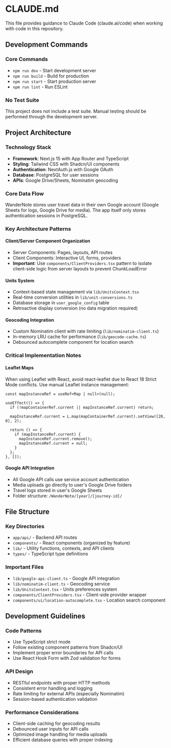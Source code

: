 # CLAUDE.md

This file provides guidance to Claude Code (claude.ai/code) when working with code in this repository.

## Development Commands

### Core Commands
- `npm run dev` - Start development server
- `npm run build` - Build for production
- `npm run start` - Start production server
- `npm run lint` - Run ESLint

### No Test Suite
This project does not include a test suite. Manual testing should be performed through the development server.

## Project Architecture

### Technology Stack
- **Framework**: Next.js 15 with App Router and TypeScript
- **Styling**: Tailwind CSS with Shadcn/UI components
- **Authentication**: NextAuth.js with Google OAuth
- **Database**: PostgreSQL for user sessions
- **APIs**: Google Drive/Sheets, Nominatim geocoding

### Core Data Flow
WanderNote stores user travel data in their own Google account (Google Sheets for logs, Google Drive for media). The app itself only stores authentication sessions in PostgreSQL.

### Key Architecture Patterns

#### Client/Server Component Organization
- Server Components: Pages, layouts, API routes
- Client Components: Interactive UI, forms, providers
- **Important**: Use `components/ClientProviders.tsx` pattern to isolate client-side logic from server layouts to prevent ChunkLoadError

#### Units System
- Context-based state management via `lib/UnitsContext.tsx`
- Real-time conversion utilities in `lib/unit-conversions.ts`
- Database storage in `user_google_config` table
- Retroactive display conversion (no data migration required)

#### Geocoding Integration
- Custom Nominatim client with rate limiting (`lib/nominatim-client.ts`)
- In-memory LRU cache for performance (`lib/geocode-cache.ts`)
- Debounced autocomplete component for location search

### Critical Implementation Notes

#### Leaflet Maps
When using Leaflet with React, avoid react-leaflet due to React 18 Strict Mode conflicts. Use manual Leaflet instance management:

```tsx
const mapInstanceRef = useRef<Map | null>(null);

useEffect(() => {
  if (!mapContainerRef.current || mapInstanceRef.current) return;
  
  mapInstanceRef.current = L.map(mapContainerRef.current).setView([20, 0], 2);
  
  return () => {
    if (mapInstanceRef.current) {
      mapInstanceRef.current.remove();
      mapInstanceRef.current = null;
    }
  };
}, []);
```

#### Google API Integration
- All Google API calls use service account authentication
- Media uploads go directly to user's Google Drive folders
- Travel logs stored in user's Google Sheets
- Folder structure: `/WanderNote/[year]/[journey-id]/`

## File Structure

### Key Directories
- `app/api/` - Backend API routes
- `components/` - React components (organized by feature)
- `lib/` - Utility functions, contexts, and API clients
- `types/` - TypeScript type definitions

### Important Files
- `lib/google-api-client.ts` - Google API integration
- `lib/nominatim-client.ts` - Geocoding service
- `lib/UnitsContext.tsx` - Units preferences system
- `components/ClientProviders.tsx` - Client-side provider wrapper
- `components/ui/location-autocomplete.tsx` - Location search component

## Development Guidelines

### Code Patterns
- Use TypeScript strict mode
- Follow existing component patterns from Shadcn/UI
- Implement proper error boundaries for API calls
- Use React Hook Form with Zod validation for forms

### API Design
- RESTful endpoints with proper HTTP methods
- Consistent error handling and logging
- Rate limiting for external APIs (especially Nominatim)
- Session-based authentication validation

### Performance Considerations
- Client-side caching for geocoding results
- Debounced user inputs for API calls
- Optimized image handling for media uploads
- Efficient database queries with proper indexing